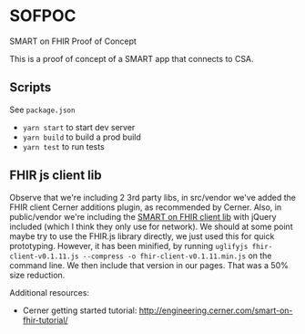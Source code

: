 # SOFPOC

SMART on FHIR Proof of Concept

This is a proof of concept of a SMART app that connects to CSA.

## Scripts

See `package.json`

* `yarn start` to start dev server
* `yarn build` to build a prod build
* `yarn test` to run tests

## FHIR js client lib

Observe that we're including 2 3rd party libs, in src/vendor we've added the FHIR client Cerner additions plugin, as recommended by Cerner. Also, in public/vendor we're including the [SMART on FHIR client lib](https://github.com/smart-on-fhir/client-js) with jQuery included (which I think they only use for network). We should at some point maybe try to use the FHIR.js library directly, we just used this for quick prototyping. However, it has been minified, by running `uglifyjs fhir-client-v0.1.11.js --compress -o fhir-client-v0.1.11.min.js` on the command line. We then include that version in our pages. That was a 50% size reduction.

Additional resources:

* Cerner getting started tutorial: http://engineering.cerner.com/smart-on-fhir-tutorial/
